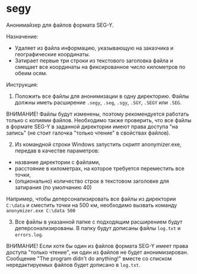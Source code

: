 # segy
Анонимайзер для файлов формата SEG-Y.

Назначение:
- Удаляет из файла информацию, указывающую на заказчика и географические координаты.
- Затирает первые три строки из текстового заголовка файла и смещает все координаты на фиксированное число километров по обеим осям.

Инструкция:
1. Положить все файлы для анонимизации в одну директорию. Файлы должны иметь расширение `.segy`, `.seg`, `.sgy`, `.SGY`, `.SEGY` или `.SEG`.

ВНИМАНИЕ! Файлы будут изменены, поэтому рекомендуется работать только с копиями файлов.
Необходимо также проверить, что все файлы в формате SEG-Y в заданной директории имеют права доступа "на запись" (не стоит галочка "только чтение" в свойствах файлов).

2. Из командной строки Windows запустить скрипт anonymizer.exe, передав в качестве параметров:
- название директории с файлами, 
- расстояние в километрах, на которое требуется переместить все точки,
- (опционально) количество строк в текстовом заголовке для затирания (по умолчанию 40)

Например, чтобы деперсонализировать все файлы из директории `C:\data`  и сместить точки на 500 км, необходимо вызвать команду `anonymizer.exe C:\data 500`

3. Все файлы в указанной папке с подходящим расширением будут деперсонализированы. В папку будут дописаны файлы `log.txt` и `errors.log`.

ВНИМАНИЕ! Если хотя бы один из файлов формата SEG-Y имеет права доступа "только чтение", ни один из
файлов не будет анонимизирован. Сообщение "The program didn't do anything!" вместе со списком
нередактируемых файлов будет дописано в `log.txt`.
